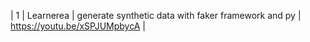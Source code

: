 | 1 | Learnerea | generate synthetic data with faker framework and py | https://youtu.be/xSPJUMpbycA |